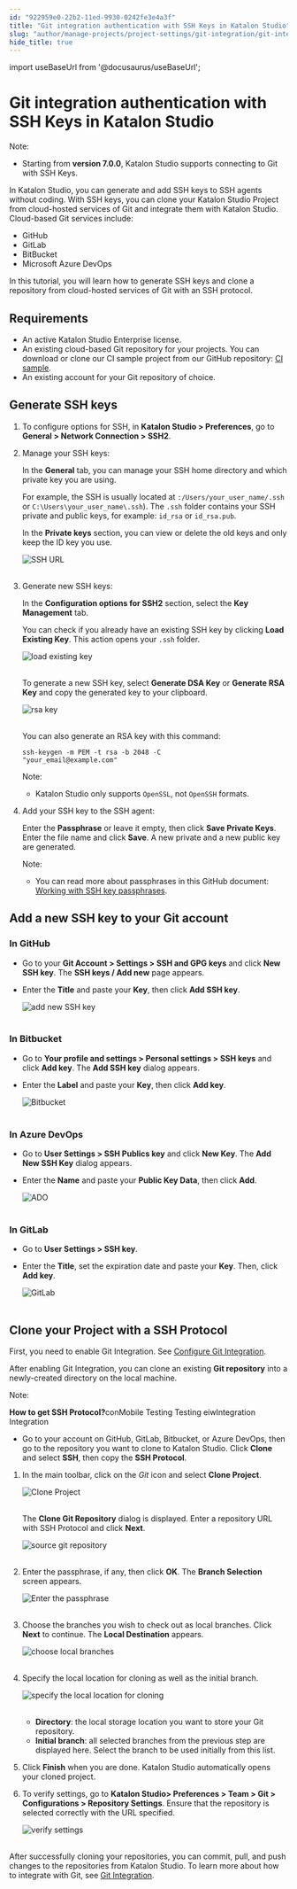 ```yaml
---
id: "922959e0-22b2-11ed-9930-0242fe3e4a3f"
title: "Git integration authentication with SSH Keys in Katalon Studio"
slug: "author/manage-projects/project-settings/git-integration/git-integration-authentication-with-ssh-keys-in-katalon-studio"
hide_title: true
---
```

import useBaseUrl from '@docusaurus/useBaseUrl';


# <a id="id" class="anchor_top_offset"/><a id="ariaid-title1" class="anchor_top_offset"/>Git integration authentication with SSH Keys in <span xmlns="http://www.w3.org/1999/xhtml" className="ph">Katalon Studio</span> 

<div xmlns="http://www.w3.org/1999/xhtml" className="note note note_note"><span className="note__title">Note:</span> 
  <ul className="ul"><li className="li">
      <p className="p">Starting from <strong className="ph b">version 7.0.0</strong>, Katalon Studio supports connecting to Git with SSH Keys.</p>
    </li></ul>
</div>
<p xmlns="http://www.w3.org/1999/xhtml" className="p">In Katalon Studio, you can generate and add SSH keys to SSH agents without coding. With SSH keys, you can clone your Katalon Studio Project from cloud-hosted services of Git and integrate them with Katalon Studio. Cloud-based Git services include:</p> 
<ul xmlns="http://www.w3.org/1999/xhtml" className="ul"><li className="li">GitHub</li><li className="li">GitLab</li><li className="li">BitBucket</li><li className="li">Microsoft Azure DevOps</li></ul> 
<p xmlns="http://www.w3.org/1999/xhtml" className="p">In this tutorial, you will learn how to generate SSH keys and clone a repository from cloud-hosted services of Git with an SSH protocol.</p> 

## Requirements

<ul xmlns="http://www.w3.org/1999/xhtml" className="ul"><li className="li">An active Katalon Studio Enterprise license.</li><li className="li">An existing cloud-based Git repository for your projects. You can download or clone our CI sample project from our GitHub repository: <a className="xref j-external-link" href="https://github.com/katalon-studio-samples/ci-samples" target="_blank">CI sample</a>.</li><li className="li">An existing account for your Git repository of choice.</li></ul> 

## <a id="concept-5359" class="anchor_top_offset"/>Generate SSH keys

<ol xmlns="http://www.w3.org/1999/xhtml" className="ol"><li className="li">     <p className="p">To configure options for SSH, in <strong className="ph b">Katalon Studio &gt; Preferences</strong>, go to <strong className="ph b">General &gt; Network Connection &gt; SSH2</strong>.</p>   </li><li className="li">     <p className="p">Manage your SSH keys:</p>     <p className="p">In the <strong className="ph b">General</strong> tab, you can manage your SSH home directory and which private key you are using.</p>     <p className="p">For example, the SSH is usually located at <code className="ph codeph">:/Users/your_user_name/.ssh</code> or <code className="ph codeph">C:\Users\your_user_name\.ssh</code>). The <code className="ph codeph">.ssh</code> folder contains your SSH private and public keys, for example: <code className="ph codeph">id_rsa</code> or <code className="ph codeph">id_rsa.pub</code>.</p>     <p className="p">In the <strong className="ph b">Private keys</strong> section, you can view or delete the old keys and only keep the ID key you use.</p>     <p className="p"> <img className="image" src={useBaseUrl("https://github.com/katalon-studio/docs-images/raw/master/katalon-studio/docs/git-integration/RSA%20id.png")} width={700} alt="SSH URL" /><br /><br />     </p>   </li><li className="li">     <p className="p">Generate new SSH keys:</p>     <p className="p">In the <strong className="ph b">Configuration options for SSH2</strong> section, select the <strong className="ph b">Key Management</strong> tab.</p>     <p className="p">You can check if you already have an existing SSH key by clicking <strong className="ph b">Load Existing Key</strong>. This action opens your <code className="ph codeph">.ssh</code> folder.</p>     <p className="p"> <img className="image" src={useBaseUrl("https://github.com/katalon-studio/docs-images/raw/master/katalon-studio/docs/git-integration/load-existing-key.png")} width={500} alt="load existing key" /><br /><br />     </p>     <p className="p">To generate a new SSH key, select <strong className="ph b">Generate DSA Key</strong> or <strong className="ph b">Generate RSA Key</strong> and copy the generated key to your clipboard.</p>     <p className="p"> <img className="image" src={useBaseUrl("https://github.com/katalon-studio/docs-images/raw/master/katalon-studio/docs/git-integration/generate-ssh-key.png")} width={850} alt="rsa key" /><br /><br />     </p>     <p className="p">You can also generate an RSA key with this command:</p>     <p className="p">       <code className="ph codeph">ssh-keygen -m PEM -t rsa -b 2048 -C         "your_email@example.com"</code>     </p>     <div className="note note note_note"><span className="note__title">Note:</span>        <ul className="ul"><li className="li">Katalon Studio only supports <code className="ph codeph">OpenSSL</code>, not <code className="ph codeph">OpenSSH</code> formats.</li></ul>     </div>   </li><li className="li">     <p className="p">Add your SSH key to the SSH agent:</p>     <p className="p">Enter the <strong className="ph b">Passphrase</strong> or leave it empty, then click <strong className="ph b">Save Private Keys</strong>. Enter the file name and click <strong className="ph b">Save</strong>. A new private and a new public key are generated.</p>     <div className="note note note_note"><span className="note__title">Note:</span>        <ul className="ul"><li className="li">You can read more about passphrases in this GitHub document: <a className="xref j-external-link" href="https://help.github.com/en/articles/working-with-ssh-key-passphrases" target="_blank">Working with SSH key passphrases</a>.</li></ul>     </div>   </li></ol> 
    

## <a id="id_2" class="anchor_top_offset"/>Add a new SSH key to your Git account

    
                  

### <a id="id_3" class="anchor_top_offset"/>In GitHub

<ul xmlns="http://www.w3.org/1999/xhtml" className="ul"><li className="li">Go to your <strong className="ph b">Git Account &gt; Settings &gt; SSH and GPG       keys</strong> and click <strong className="ph b">New SSH key</strong>. The     <strong className="ph b">SSH keys / Add new</strong> page appears.</li><li className="li">     <p className="p">Enter the <strong className="ph b">Title</strong> and paste your       <strong className="ph b">Key</strong>, then click <strong className="ph b">Add SSH key</strong>.</p>     <p className="p">       <img className="image" src={useBaseUrl("https://github.com/katalon-studio/docs-images/raw/master/katalon-studio/docs/git-integration/Add%20new%20SSH%20key.png")} width={700} alt="add new SSH key" /><br /><br />     </p>   </li></ul> 

### <a id="id_4" class="anchor_top_offset"/>In Bitbucket

<ul xmlns="http://www.w3.org/1999/xhtml" className="ul"><li className="li">Go to <strong className="ph b">Your profile and settings &gt; Personal settings       &gt; SSH keys</strong> and click <strong className="ph b">Add key</strong>. The     <strong className="ph b">Add SSH key</strong> dialog appears.</li><li className="li">     <p className="p">Enter the <strong className="ph b">Label</strong> and paste your       <strong className="ph b">Key</strong>, then click <strong className="ph b">Add key</strong>.</p>     <p className="p">       <img className="image" src={useBaseUrl("https://github.com/katalon-studio/docs-images/raw/master/katalon-studio/docs/git-integration/bitbucket-org-account-settings-ssh-keys.png")} width={850} alt="Bitbucket" /><br /><br />     </p>   </li></ul> 

### <a id="id_5" class="anchor_top_offset"/>In Azure DevOps

<ul xmlns="http://www.w3.org/1999/xhtml" className="ul"><li className="li">Go to <strong className="ph b">User Settings &gt; SSH Publics key</strong> and     click <strong className="ph b">New Key</strong>. The <strong className="ph b">Add New SSH       Key</strong> dialog appears.</li><li className="li">     <p className="p">Enter the <strong className="ph b">Name</strong> and paste your <strong className="ph b">Public         Key Data</strong>, then click <strong className="ph b">Add</strong>.</p>     <p className="p">       <img className="image" src={useBaseUrl("https://github.com/katalon-studio/docs-images/raw/master/katalon-studio/docs/git-integration/dev-azure-Katalon-usersSettings-keys.png")} width={850} alt="ADO" /><br /><br />     </p>   </li></ul> 

### <a id="id_6" class="anchor_top_offset"/>In GitLab

<ul xmlns="http://www.w3.org/1999/xhtml" className="ul"><li className="li">Go to <strong className="ph b">User Settings &gt; SSH key</strong>.</li><li className="li">     <p className="p">Enter the <strong className="ph b">Title</strong>, set the expiration date and       paste your <strong className="ph b">Key</strong>. Then, click <strong className="ph b">Add         key</strong>.</p>     <p className="p">       <img className="image" src={useBaseUrl("https://github.com/katalon-studio/docs-images/raw/master/katalon-studio/docs/git-integration/gitlab-profile-keys.png")} width={850} alt="GitLab" /><br /><br />     </p>   </li></ul> 

## <a id="id_7" class="anchor_top_offset"/>Clone your Project with a SSH Protocol

<p xmlns="http://www.w3.org/1999/xhtml" className="p">First, you need to enable Git Integration. See <a className="xref" href="/author/manage-projects/project-settings/git-integration/git-integration-in-katalon-studio---standalone-edition#id_2">Configure     Git Integration</a>.</p> 
<p xmlns="http://www.w3.org/1999/xhtml" className="p">After enabling Git Integration, you can clone an existing   <strong className="ph b">Git repository</strong> into a newly-created directory on   the local machine.</p> 
<div xmlns="http://www.w3.org/1999/xhtml" className="note note note_note"><span className="note__title">Note:</span> 
  <p className="p" /><p className="p"><strong className="ph b">How to get SSH Protocol?</strong>conMobile Testing Testing eiwIntegration Integration</p>
  <div className="p"><ul className="ul"><li className="li"><p className="p">Go to your account on GitHub, GitLab, Bitbucket, or Azure
          DevOps, then go to the repository you want to clone to Katalon
          Studio. Click <strong className="ph b">Clone</strong> and select
          <strong className="ph b">SSH</strong>, then copy the <strong className="ph b">SSH
            Protocol</strong>.</p></li></ul></div>
</div>
<ol xmlns="http://www.w3.org/1999/xhtml" className="ol"><li className="li">     <p className="p">In the main toolbar, click on the <em className="ph i">Git</em> icon and select       <strong className="ph b">Clone Project</strong>.</p>     <p className="p">       <img className="image" src={useBaseUrl("https://github.com/katalon-studio/docs-images/raw/master/katalon-studio/docs/git-integration/image2017-2-22-143A13A12.png")} alt="Clone Project" /><br /><br />     </p>     <p className="p">The <strong className="ph b">Clone Git Repository</strong> dialog is displayed.       Enter a repository URL with SSH Protocol and click       <strong className="ph b">Next</strong>.</p>     <p className="p">       <img className="image" src={useBaseUrl("https://github.com/katalon-studio/docs-images/raw/master/katalon-studio/docs/git-integration/ssh.png")} width={700} alt="source git repository" /><br /><br />     </p>   </li><li className="li">     <p className="p">Enter the passphrase, if any, then click <strong className="ph b">OK</strong>.       The <strong className="ph b">Branch Selection</strong> screen appears.</p>     <p className="p">       <img className="image" src={useBaseUrl("https://github.com/katalon-studio/docs-images/raw/master/katalon-studio/docs/git-integration/filled-passphrase.png")} width={500} alt="Enter the passphrase" /><br /><br />     </p>   </li><li className="li">     <p className="p">Choose the branches you wish to check out as local branches.       Click <strong className="ph b">Next</strong> to continue. The <strong className="ph b">Local         Destination</strong> appears.</p>     <p className="p">       <img className="image" src={useBaseUrl("https://github.com/katalon-studio/docs-images/raw/master/katalon-studio/docs/git-integration/branch.png")} width={550} alt="choose local branches" /><br /><br />     </p>   </li><li className="li">     <p className="p">Specify the local location for cloning as well as the initial       branch.</p>     <p className="p">       <img className="image" src={useBaseUrl("https://github.com/katalon-studio/docs-images/raw/master/katalon-studio/docs/git-integration/local.png")} width={600} alt="specify the local location for cloning" /><br /><br />     </p>     <ul className="ul"><li className="li">         <strong className="ph b">Directory</strong>: the local storage location you want         to store your Git repository.</li><li className="li">         <strong className="ph b">Initial branch</strong>: all selected branches from the         previous step are displayed here. Select the branch to be used         initially from this list.</li></ul>   </li><li className="li">     <p className="p">Click <strong className="ph b">Finish</strong> when you are done. Katalon Studio       automatically opens your cloned project.</p>   </li><li className="li">     <p className="p">To verify settings, go to <strong className="ph b">Katalon Studio&gt; Preferences         &gt; Team &gt; Git &gt; Configurations &gt; Repository         Settings</strong>. Ensure that the repository is selected correctly       with the URL specified.</p>     <p className="p">       <img className="image" src={useBaseUrl("https://github.com/katalon-studio/docs-images/raw/master/katalon-studio/docs/git-integration/verify.png")} width={700} alt="verify settings" /><br /><br />     </p>   </li></ol> 
<p xmlns="http://www.w3.org/1999/xhtml" className="p">After successfully cloning your repositories, you can commit,   pull, and push changes to the repositories from Katalon Studio. To   learn more about how to integrate with Git, see <a className="xref" href="/author/manage-projects/project-settings/git-integration/git-integration-in-katalon-studio---standalone-edition#id_7">Git     Integration</a>.</p> 
